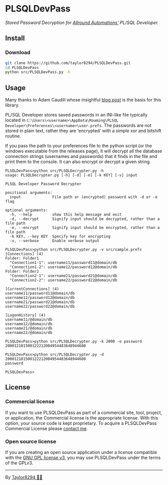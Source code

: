 # PLSQLDevPass

_Stored Password Decryption for [Allround Automations'](http://www.allroundautomations.com/plsqldev.html) PL/SQL Developer._

## Install

### Download

``` bash
git clone https://github.com/taylor8294/PLSQLDevPass.git
cd PLSQLDevPass
python src/PLSQLDevPass.py -h
```

## Usage

Many thanks to Adam Caudill whose insightful [blog post](https://adamcaudill.com/2016/02/02/plsql-developer-nonexistent-encryption/) is the basis for this library.

PL/SQL Developer stores saved passwords in an INI-like file typically located in `C:\Users\<username>\AppData\Roaming\PLSQL Developer\Preferences\<username>\user.prefs`. The passwords are not stored in plain text, rather they are 'encrypted' with a simple xor and bitshift routine.

If you pass the path to your preferences file to the python script (or the windows executable from the releases page), it will decrypt all the database connection strings (usernames and passwords) that it finds in the file and print them to the console. It can also encrypt or decrypt a given string.

```
PLSQLDevPass>python src/PLSQLDecrypter.py -h
usage: PLSQLDecrypter.py [-h] [-d] [-e] [-k KEY] [-v] input

PLSQL Developer Password Decrypter

positional arguments:
  input              File path or (encrypted) password with -d or -e flag

optional arguments:
  -h, --help         show this help message and exit
  -d, --decrypt      Signify input should be decrypted, rather than a file path
  -e, --encrypt      Signify input should be encrypted, rather than a file path
  -k KEY, --key KEY  Specify key for encrypting
  -v, --verbose      Enable verbose output

PLSQLDevPass>python src/PLSQLDecrypter.py -v src/sample.prefs
[Connections] (4)
Folder: Folder1
  "Connection1-1": username11/password11@domain/db
  "Connection1-2": username12/password12@domain/db
Folder: Folder2
  "Connection2-1": username21/password21@domain/db
  "Connection2-2": username22/password22@domain/db

[CurrentConnections] (4)
username11/password11@domain/db
username12/password12@domain/db
username21/password21@domain/db
username22/password22@domain/db

[LogonHistory] (4)
username11/@domain/db
username12/@domain/db
username21/@domain/db
username22/@domain/db

PLSQLDevPass>python src/PLSQLDecrypter.py -k 2000 -e password
200012181500122212004954483648944680

PLSQLDevPass>python src/PLSQLDecrypter.py -d 200012181500122212004954483648944680
password

PLSQLDevPass>
```

## License

### Commercial license

If you want to use PLSQLDevPass as part of a commercial site, tool, project, or application, the Commercial license is the appropriate license. With this option, your source code is kept proprietary. To acquire a PLSQLDevPass Commercial License please [contact me](https://www.taylrr.co.uk/).

### Open source license

If you are creating an open source application under a license compatible with the [GNU GPL license v3](https://www.gnu.org/licenses/gpl-3.0.html), you may use PLSQLDevPass under the terms of the GPLv3.

---

By [Taylor8294 🌈🐻](https://www.taylrr.co.uk/)

